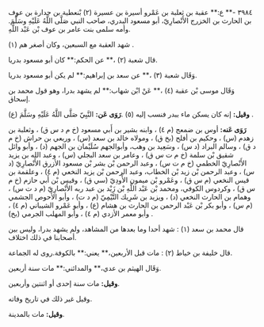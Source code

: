 ٣٩٨٤ -** ع:** عقبة بن ثعلبة بن عَمْرو أسيرة بن عسيرة (٢) بْنعطية بن جدارة بن عوف بن الحارث بن الخزرج الأَنْصارِيّ، أبو مسعود البدري، صاحب النبي صَلَّى اللَّهُ عَلَيْهِ وسَلَّمَ. وأمه سلمى بنت عامر بن عوف بْن عَبْد اللَّهِ.

شهد العقبة مع السبعين، وكان أصغر هم (١) .

قال شعبة (٢) ،** عن الحكم:** كان أبو مسعود بدريا.

وَقَال شعبة (٣) ،** عن سعد بن إبراهيم:** لم يكن أبو مسعود بدريا.

وَقَال موسى بْن عقبة (٤) ،** عَنْ ابْن شهاب:** لم يشهد بدرا، وهو قول محمد بن إسحاق.

**وقيل:** إنه كان يسكن ماء ببدر فنسب إليه (٥) .**رَوَى عَن:** النَّبِيّ صَلَّى اللَّهُ عَلَيْهِ وسَلَّمَ (ع) .

**رَوَى عَنه:** أوس بن ضمعج (م ٤) ، وابنه بشير بن أَبي مسعود (خ م د س ق) ، وثعلبة بن زهدم (س) ، وحكيم بن أفلح (بخ ق) ، ومولاه خالد بن سعد (س) ، وربعي بن حراش (خ م د ق) ، وسالم البراد (د س) ، وسَعِيد بن وهب، وأبوالجهم سُلَيْمان بن الجهم (د) ، وأبو وائل شقيق بْن سلمة (خ م ت س ق) ، وعامر بن سعد البجلي (س) ، وعبد الله بن يزيد الأَنْصارِيّ الخطمي (خ م ت س) ، وعبد الرحمن بْن بشر بْن مسعود الأزرق الأَنْصارِيّ (د س) ، وعبد الرحمن بْن زيد بْن الخطاب، وعبد الرحمن بْن يزيد النخعي (م ٤) ، وعلقمة بن قيس النخعي (م س ق) ، وعَمْرو بْن ميمون الأَودِيّ (سي ق) ، وقيس بْن أَبي حازم (خ م س ق) ، وكردوس الكوفي، ومحمد بْن عَبْد اللَّهِ بْن زَيْد بن عبد ربه الأَنْصارِيّ (م د ت س) ، وهمام بن الحارث النخعي (د) ، ويزيد بن شَرِيك التَّيْمِيّ (م د ت) ، وأبو الأَحوص الجشمي (م س) ، وأبو بكر بْن عَبْد الرحمن بن الحارث بن هشام (ع) ، وأبو عَمْرو الشيباني (م ٤) ، وأبو معمر الأزدي (م ٤) ، وأبو المهلب الجرمي (بخ) .

قال محمد بن سعد (١) : شهد أحدا وما بعدها من المشاهد، ولم يشهد بدرا، وليس بين أصحابنا في ذلك اختلاف.

قال خليفة بن خياط (٢) : مات قبل الأربعين،** يعني:** بالكوفة.روى له الجماعة.

وَقَال الهيثم بن عدي،** والمدائني:** مات سنة أربعين.

**وقيل:** مات سنة إحدى أو اثنتين وأربعين.

وقيل غير ذلك في تاريخ وفاته.

**وقيل:** مات بالمدينة.